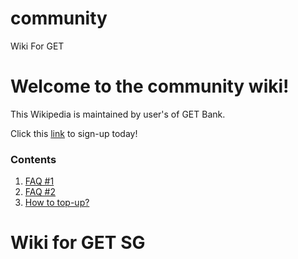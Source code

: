 # community
Wiki For GET

# Welcome to the community wiki!
This Wikipedia is maintained by user's of GET Bank.

Click this [link](https://join.get.me/r/everett/80b9288e93f7a65caa77ea4ec1e10f8e659dd1a6) to sign-up today!

### Contents
1) [FAQ #1](https://github.com/wutlah/community/wiki/FAQ-%231)
2) [FAQ #2](https://github.com/wutlah/community/wiki/FAQ-%232)
3) [How to top-up?](https://github.com/wutlah/community/wiki/How-to-top-up%3F)

# Wiki for GET SG
